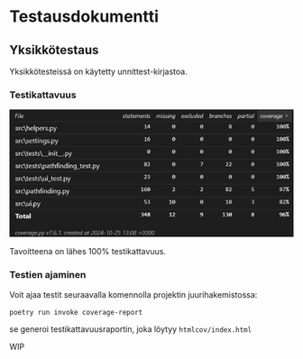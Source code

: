 # Testausdokumentti

## Yksikkötestaus

Yksikkötesteissä on käytetty unnittest-kirjastoa.

### Testikattavuus

![Testikattavuus](img/testikattavuus.png)

Tavoitteena on lähes 100% testikattavuus.

### Testien ajaminen

Voit ajaa testit seuraavalla komennolla projektin juurihakemistossa:
```bash
poetry run invoke coverage-report
```
se generoi testikattavuusraportin, joka löytyy `htmlcov/index.html`

<!---
TODO 
- Mitä on testattu, miten tämä tehtiin
- Minkälaisilla syötteillä testaus tehtiin
-->



WIP